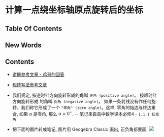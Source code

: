 # 计算一点绕坐标轴原点旋转后的坐标

## Table Of Contents



## New Words



## Contents
- [讲解参考文章 - 鸡哥的回答](https://www.zhihu.com/question/52027040)
- [矩阵写法参考文章](https://blog.csdn.net/u012138730/article/details/80320162)

- 我们规定, 按逆时针方向旋转形成的角叫 `正角 (positive angle)`。 按顺时针方向旋转形成
  的角叫 `负角 (negative angle)`。 如果一条射线没有作任何旋转，我们称它形成了一个 
  `"零角" (zero angle)`。这样, 零角的始边与终边重合, 如果 $\alpha$ 是零角, 那么 
  $\alpha = 0^\circ$. -- 笔记来自高中数学课本必修4 - `1.1.1 任意角`

- 把下面的图片转成笔记, 图片用 Geogebra Classic 画出, 正负角都要画.
  <img src="./theorem/calculate-the-coordinates-after-rotation.png">